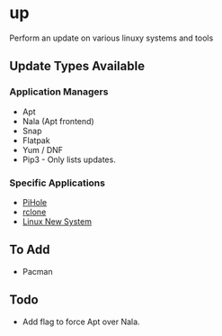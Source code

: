 # up

Perform an update on various linuxy systems and tools

## Update Types Available

### Application Managers

- Apt
- Nala (Apt frontend)
- Snap
- Flatpak
- Yum / DNF
- Pip3 - Only lists updates.

### Specific Applications

- [PiHole](https://github.com/pi-hole/pi-hole)
- [rclone](https://github.com/rclone/rclone)
- [Linux New System](https://github.com/projector22/linux-new-system)

## To Add

- Pacman

## Todo

- Add flag to force Apt over Nala.
